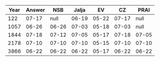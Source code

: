| Year | Answer | NSB   | Jalja | EV    | CZ    | PRAI  |
| ---- | ------ | ----- | ----- | ----- | ----- | ----- | 
| 122  | 07-17  | null  | 06-19 | 05-22 | 07-17 | null  |
| 1057 | 06-26  | 06-26 | 07-03 | 05-18 | 07-03 | null  |
| 1844 | 07-18  | 07-12 | 07-05 | 05-17 | 07-18 | 07-05 |
| 2178 | 07-10  | 07-10 | 07-10 | 05-15 | 07-10 | 07-10 |
| 3866 | 06-22  | 06-22 | 06-22 | 05-17 | 06-22 | 06-22 |
